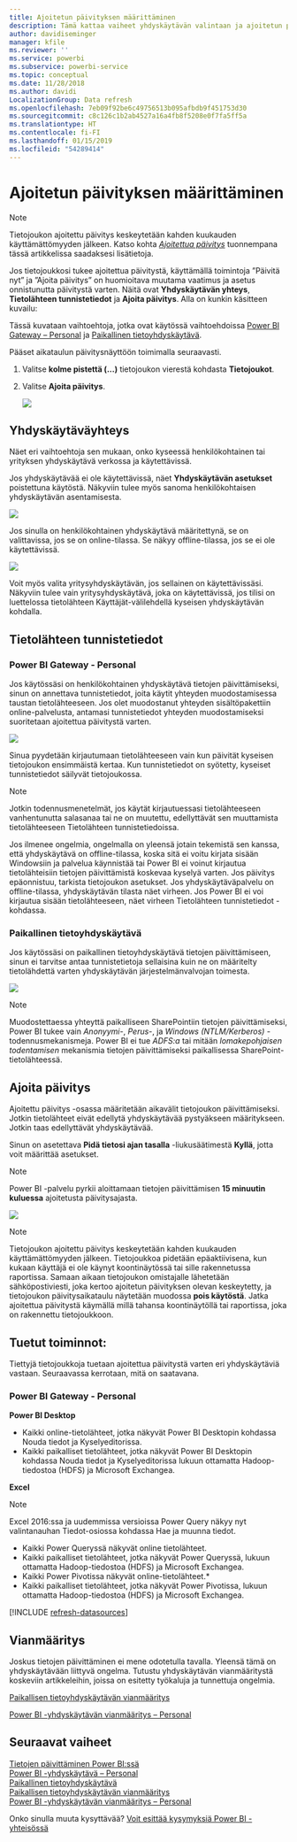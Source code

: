 ```yaml
---
title: Ajoitetun päivityksen määrittäminen
description: Tämä kattaa vaiheet yhdyskäytävän valintaan ja ajoitetun päivityksen määrittämiseen.
author: davidiseminger
manager: kfile
ms.reviewer: ''
ms.service: powerbi
ms.subservice: powerbi-service
ms.topic: conceptual
ms.date: 11/28/2018
ms.author: davidi
LocalizationGroup: Data refresh
ms.openlocfilehash: 7eb09f92be6c49756513b095afbdb9f451753d30
ms.sourcegitcommit: c8c126c1b2ab4527a16a4fb8f5208e0f7fa5ff5a
ms.translationtype: HT
ms.contentlocale: fi-FI
ms.lasthandoff: 01/15/2019
ms.locfileid: "54289414"
---
```

# <a name="configuring-scheduled-refresh"></a>Ajoitetun päivityksen määrittäminen

>[!NOTE]
>Tietojoukon ajoitettu päivitys keskeytetään kahden kuukauden käyttämättömyyden jälkeen. Katso kohta [*Ajoitettua päivitys*](#schedule-refresh) tuonnempana tässä artikkelissa saadaksesi lisätietoja.
> 
> 

Jos tietojoukkosi tukee ajoitettua päivitystä, käyttämällä toimintoja ”Päivitä nyt” ja ”Ajoita päivitys” on huomioitava muutama vaatimus ja asetus onnistunutta päivitystä varten. Näitä ovat **Yhdyskäytävän yhteys**, **Tietolähteen tunnistetiedot** ja **Ajoita päivitys**. Alla on kunkin käsitteen kuvailu:

Tässä kuvataan vaihtoehtoja, jotka ovat käytössä vaihtoehdoissa [Power BI Gateway – Personal](service-gateway-personal-mode.md) ja [Paikallinen tietoyhdyskäytävä](service-gateway-onprem.md).

Pääset aikataulun päivitysnäyttöön toimimalla seuraavasti.

1. Valitse **kolme pistettä (...)**  tietojoukon vierestä kohdasta **Tietojoukot**.
2. Valitse **Ajoita päivitys**.
   
    ![](media/refresh-scheduled-refresh/dataset-menu.png)

## <a name="gateway-connection"></a>Yhdyskäytäväyhteys
Näet eri vaihtoehtoja sen mukaan, onko kyseessä henkilökohtainen tai yrityksen yhdyskäytävä verkossa ja käytettävissä.

Jos yhdyskäytävää ei ole käytettävissä, näet **Yhdyskäytävän asetukset** poistettuna käytöstä. Näkyviin tulee myös sanoma henkilökohtaisen yhdyskäytävän asentamisesta.

![](media/refresh-scheduled-refresh/gateway-not-configured.png)

Jos sinulla on henkilökohtainen yhdyskäytävä määritettynä, se on valittavissa, jos se on online-tilassa. Se näkyy offline-tilassa, jos se ei ole käytettävissä.

![](media/refresh-scheduled-refresh/gateway-connection.png)

Voit myös valita yritysyhdyskäytävän, jos sellainen on käytettävissäsi. Näkyviin tulee vain yritysyhdyskäytävä, joka on käytettävissä, jos tilisi on luettelossa tietolähteen Käyttäjät-välilehdellä kyseisen yhdyskäytävän kohdalla.

## <a name="data-source-credentials"></a>Tietolähteen tunnistetiedot
### <a name="power-bi-gateway---personal"></a>Power BI Gateway - Personal
Jos käytössäsi on henkilökohtainen yhdyskäytävä tietojen päivittämiseksi, sinun on annettava tunnistetiedot, joita käytit yhteyden muodostamisessa taustan tietolähteeseen. Jos olet muodostanut yhteyden sisältöpakettiin online-palvelusta, antamasi tunnistetiedot yhteyden muodostamiseksi suoritetaan ajoitettua päivitystä varten.

![](media/refresh-scheduled-refresh/data-source-credentials-pgw.png)

Sinua pyydetään kirjautumaan tietolähteeseen vain kun päivität kyseisen tietojoukon ensimmäistä kertaa. Kun tunnistetiedot on syötetty, kyseiset tunnistetiedot säilyvät tietojoukossa.

> [!NOTE]
> Jotkin todennusmenetelmät, jos käytät kirjautuessasi tietolähteeseen vanhentunutta salasanaa tai ne on muutettu, edellyttävät sen muuttamista tietolähteeseen Tietolähteen tunnistetiedoissa.
> 
> 

Jos ilmenee ongelmia, ongelmalla on yleensä jotain tekemistä sen kanssa, että yhdyskäytävä on offline-tilassa, koska sitä ei voitu kirjata sisään Windowsiin ja palvelua käynnistää tai Power BI ei voinut kirjautua tietolähteisiin tietojen päivittämistä koskevaa kyselyä varten. Jos päivitys epäonnistuu, tarkista tietojoukon asetukset. Jos yhdyskäytäväpalvelu on offline-tilassa, yhdyskäytävän tilasta näet virheen. Jos Power BI ei voi kirjautua sisään tietolähteeseen, näet virheen Tietolähteen tunnistetiedot -kohdassa.

### <a name="on-premises-data-gateway"></a>Paikallinen tietoyhdyskäytävä
Jos käytössäsi on paikallinen tietoyhdyskäytävä tietojen päivittämiseen, sinun ei tarvitse antaa tunnistetietoja sellaisina kuin ne on määritelty tietolähdettä varten yhdyskäytävän järjestelmänvalvojan toimesta.

![](media/refresh-scheduled-refresh/data-source-credentials-egw.png)

> [!NOTE]
> Muodostettaessa yhteyttä paikalliseen SharePointiin tietojen päivittämiseksi, Power BI tukee vain *Anonyymi-*, *Perus-*, ja *Windows (NTLM/Kerberos)* -todennusmekanismeja. Power BI ei tue *ADFS:a* tai mitään *lomakepohjaisen todentamisen* mekanismia  tietojen päivittämiseksi paikallisessa SharePoint-tietolähteessä.
> 
> 

## <a name="schedule-refresh"></a>Ajoita päivitys
Ajoitettu päivitys -osassa määritetään aikavälit tietojoukon päivittämiseksi. Jotkin tietolähteet eivät edellytä yhdyskäytävää pystyäkseen määritykseen. Jotkin taas edellyttävät yhdyskäytävää.

Sinun on asetettava **Pidä tietosi ajan tasalla** -liukusäätimestä **Kyllä**, jotta voit määrittää asetukset.

> [!NOTE]
> Power BI -palvelu pyrkii aloittamaan tietojen päivittämisen **15 minuutin kuluessa** ajoitetusta päivitysajasta.
> 
> 

![](media/refresh-scheduled-refresh/scheduled-refresh.png)

> [!NOTE]
> Tietojoukon ajoitettu päivitys keskeytetään kahden kuukauden käyttämättömyyden jälkeen. Tietojoukkoa pidetään epäaktiivisena, kun kukaan käyttäjä ei ole käynyt koontinäytössä tai sille rakennetussa raportissa. Samaan aikaan tietojoukon omistajalle lähetetään sähköpostiviesti, joka kertoo ajoitetun päivityksen olevan keskeytetty, ja tietojoukon päivitysaikataulu näytetään muodossa **pois käytöstä**. Jatka ajoitettua päivitystä käymällä millä tahansa koontinäytöllä tai raportissa, joka on rakennettu tietojoukkoon.
> 
> 

## <a name="whats-supported"></a>Tuetut toiminnot:
Tiettyjä tietojoukkoja tuetaan ajoitettua päivitystä varten eri yhdyskäytäviä vastaan. Seuraavassa kerrotaan, mitä on saatavana.

### <a name="power-bi-gateway---personal"></a>Power BI Gateway - Personal
**Power BI Desktop**

* Kaikki online-tietolähteet, jotka näkyvät Power BI Desktopin kohdassa Nouda tiedot ja Kyselyeditorissa.
* Kaikki paikalliset tietolähteet, jotka näkyvät Power BI Desktopin kohdassa Nouda tiedot ja Kyselyeditorissa lukuun ottamatta Hadoop-tiedostoa (HDFS) ja Microsoft Exchangea.

**Excel**

> [!NOTE]
> Excel 2016:ssa ja uudemmissa versioissa Power Query näkyy nyt valintanauhan Tiedot-osiossa kohdassa Hae ja muunna tiedot.
> 
> 

* Kaikki Power Queryssä näkyvät online tietolähteet.
* Kaikki paikalliset tietolähteet, jotka näkyvät Power Queryssä, lukuun ottamatta Hadoop-tiedostoa (HDFS) ja Microsoft Exchangea.
* Kaikki Power Pivotissa näkyvät online-tietolähteet.\*
* Kaikki paikalliset tietolähteet, jotka näkyvät Power Pivotissa, lukuun ottamatta Hadoop-tiedostoa (HDFS) ja Microsoft Exchangea.

<!-- Refresh Data sources-->
[!INCLUDE [refresh-datasources](./includes/refresh-datasources.md)]

## <a name="troubleshooting"></a>Vianmääritys
Joskus tietojen päivittäminen ei mene odotetulla tavalla. Yleensä tämä on yhdyskäytävään liittyvä ongelma. Tutustu yhdyskäytävän vianmääritystä koskeviin artikkeleihin, joissa on esitetty työkaluja ja tunnettuja ongelmia.

[Paikallisen tietoyhdyskäytävän vianmääritys](service-gateway-onprem-tshoot.md)

[Power BI -yhdyskäytävän vianmääritys – Personal](service-admin-troubleshooting-power-bi-personal-gateway.md)

## <a name="next-steps"></a>Seuraavat vaiheet
[Tietojen päivittäminen Power BI:ssä](refresh-data.md)  
[Power BI -yhdyskäytävä – Personal](service-gateway-personal-mode.md)  
[Paikallinen tietoyhdyskäytävä](service-gateway-onprem.md)  
[Paikallisen tietoyhdyskäytävän vianmääritys](service-gateway-onprem-tshoot.md)  
[Power BI -yhdyskäytävän vianmääritys – Personal](service-admin-troubleshooting-power-bi-personal-gateway.md)  

Onko sinulla muuta kysyttävää? [Voit esittää kysymyksiä Power BI -yhteisössä](http://community.powerbi.com/)

